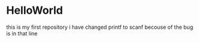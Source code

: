# HelloWorld
this is my first repository
i have changed printf to scanf becouse of the bug is in that line
